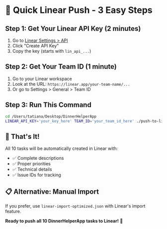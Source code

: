 # 🚀 Quick Linear Push - 3 Easy Steps

## Step 1: Get Your Linear API Key (2 minutes)
1. Go to [Linear Settings > API](https://linear.app/settings/api)
2. Click "Create API Key"
3. Copy the key (starts with `lin_api_...`)

## Step 2: Get Your Team ID (1 minute)
1. Go to your Linear workspace
2. Look at the URL: `https://linear.app/your-team-name/...`
3. Or go to Settings > General > Team ID

## Step 3: Run This Command
```bash
cd /Users/tatiana/Desktop/DinnerHelperApp
LINEAR_API_KEY='your_key_here' TEAM_ID='your_team_id_here' ./push-to-linear-now.sh
```

## 🎯 That's It!
All 10 tasks will be automatically created in Linear with:
- ✅ Complete descriptions
- ✅ Proper priorities
- ✅ Technical details
- ✅ Issue IDs for tracking

## 📋 Alternative: Manual Import
If you prefer, use `linear-import-optimized.json` with Linear's import feature.

**Ready to push all 10 DinnerHelperApp tasks to Linear!** 🚀

